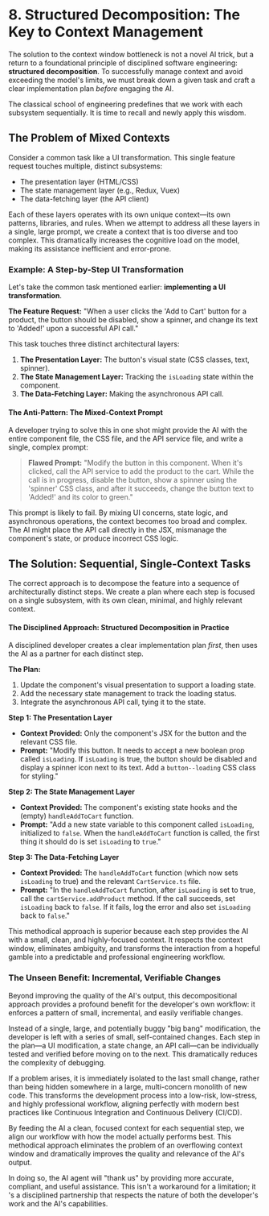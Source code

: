 # **8. Structured Decomposition: The Key to Context Management**

The solution to the context window bottleneck is not a novel AI trick, but a return to a foundational principle of disciplined software engineering: **structured decomposition**. To successfully manage context and avoid exceeding the model's limits, we must break down a given task and craft a clear implementation plan *before* engaging the AI.

The classical school of engineering predefines that we work with each subsystem sequentially. It is time to recall and newly apply this wisdom.

## **The Problem of Mixed Contexts**

Consider a common task like a UI transformation. This single feature request touches multiple, distinct subsystems:
*   The presentation layer (HTML/CSS)
*   The state management layer (e.g., Redux, Vuex)
*   The data-fetching layer (the API client)

Each of these layers operates with its own unique context—its own patterns, libraries, and rules. When we attempt to address all these layers in a single, large prompt, we create a context that is too diverse and too complex. This dramatically increases the cognitive load on the model, making its assistance inefficient and error-prone.

### Example: A Step-by-Step UI Transformation

Let's take the common task mentioned earlier: **implementing a UI transformation**.

**The Feature Request:** "When a user clicks the 'Add to Cart' button for a product, the button should be disabled, show a spinner, and change its text to 'Added!' upon a successful API call."

This task touches three distinct architectural layers:
1.  **The Presentation Layer:** The button's visual state (CSS classes, text, spinner).
2.  **The State Management Layer:** Tracking the `isLoading` state within the component.
3.  **The Data-Fetching Layer:** Making the asynchronous API call.

#### The Anti-Pattern: The Mixed-Context Prompt

A developer trying to solve this in one shot might provide the AI with the entire component file, the CSS file, and the API service file, and write a single, complex prompt:

> **Flawed Prompt:** "Modify the button in this component. When it's clicked, call the API service to add the product to the cart. While the call is in progress, disable the button, show a spinner using the 'spinner' CSS class, and after it succeeds, change the button text to 'Added!' and its color to green."

This prompt is likely to fail. By mixing UI concerns, state logic, and asynchronous operations, the context becomes too broad and complex. The AI might place the API call directly in the JSX, mismanage the component's state, or produce incorrect CSS logic.

## **The Solution: Sequential, Single-Context Tasks**

The correct approach is to decompose the feature into a sequence of architecturally distinct steps. We create a plan where each step is focused on a single subsystem, with its own clean, minimal, and highly relevant context.

#### The Disciplined Approach: Structured Decomposition in Practice

A disciplined developer creates a clear implementation plan *first*, then uses the AI as a partner for each distinct step.

**The Plan:**
1.  Update the component's visual presentation to support a loading state.
2.  Add the necessary state management to track the loading status.
3.  Integrate the asynchronous API call, tying it to the state.

**Step 1: The Presentation Layer**
*   **Context Provided:** Only the component's JSX for the button and the relevant CSS file.
*   **Prompt:** "Modify this button. It needs to accept a new boolean prop called `isLoading`. If `isLoading` is true, the button should be disabled and display a spinner icon next to its text. Add a `button--loading` CSS class for styling."

**Step 2: The State Management Layer**
*   **Context Provided:** The component's existing state hooks and the (empty) `handleAddToCart` function.
*   **Prompt:** "Add a new state variable to this component called `isLoading`, initialized to `false`. When the `handleAddToCart` function is called, the first thing it should do is set `isLoading` to `true`."

**Step 3: The Data-Fetching Layer**
*   **Context Provided:** The `handleAddToCart` function (which now sets `isLoading` to true) and the relevant `CartService.ts` file.
*   **Prompt:** "In the `handleAddToCart` function, after `isLoading` is set to true, call the `cartService.addProduct` method. If the call succeeds, set `isLoading` back to `false`. If it fails, log the error and also set `isLoading` back to `false`."

This methodical approach is superior because each step provides the AI with a small, clean, and highly-focused context. It respects the context window, eliminates ambiguity, and transforms the interaction from a hopeful gamble into a predictable and professional engineering workflow.

### The Unseen Benefit: Incremental, Verifiable Changes

Beyond improving the quality of the AI's output, this decompositional approach provides a profound benefit for the developer's own workflow: it enforces a pattern of small, incremental, and easily verifiable changes.

Instead of a single, large, and potentially buggy "big bang" modification, the developer is left with a series of small, self-contained changes. Each step in the plan—a UI modification, a state change, an API call—can be individually tested and verified before moving on to the next. This dramatically reduces the complexity of debugging.

If a problem arises, it is immediately isolated to the last small change, rather than being hidden somewhere in a large, multi-concern monolith of new code. This transforms the development process into a low-risk, low-stress, and highly professional workflow, aligning perfectly with modern best practices like Continuous Integration and Continuous Delivery (CI/CD).

By feeding the AI a clean, focused context for each sequential step, we align our workflow with how the model actually performs best. This methodical approach eliminates the problem of an overflowing context window and dramatically improves the quality and relevance of the AI's output.

In doing so, the AI agent will "thank us" by providing more accurate, compliant, and useful assistance. This isn't a workaround for a limitation; it
's a disciplined partnership that respects the nature of both the developer's work and the AI's capabilities.